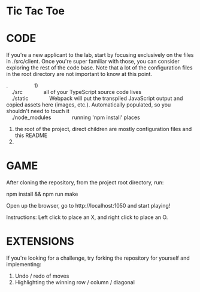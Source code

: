 # Tic Tac Toe

# CODE

If you're a new applicant to the lab, start by focusing exclusively on
the files in ./src/client. Once you're super familiar with those, you can
consider exploring the rest of the code base. Note that a lot of the configuration
files in the root directory are not important to know at this point.

.&emsp;&emsp;&emsp;&emsp;&emsp;1)  
&emsp;./src&emsp;&emsp;&emsp;&emsp;all of your TypeScript source code lives  
&emsp;./static&emsp;&emsp;&emsp;&emsp;Webpack will put the transpiled JavaScript output and copied assets here (images, etc.). Automatically populated, so you shouldn't need to touch it  
&emsp;./node_modules&emsp;&emsp;&emsp;&emsp;running 'npm install' places  

1) the root of the project, direct children are mostly configuration files and this README
2) 

# GAME

After cloning the repository, from the project root directory, run:

npm install && npm run make

Open up the browser, go to http://localhost:1050 and start playing!

Instructions: Left click to place an X, and right click to place an O.

# EXTENSIONS

If you're looking for a challenge, try forking the repository for yourself and implementing:
1) Undo / redo of moves
2) Highlighting the winning row / column / diagonal
